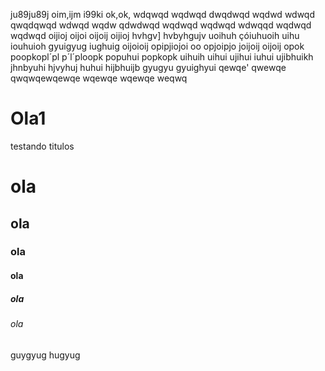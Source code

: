 ju89ju89j
oim,ijm
i99ki
ok,ok,
wdqwqd
wqdwqd
dwqdwqd
wqdwd
wdwqd
qwqdqwqd
wdwqd
wqdw
qdwdwqd
wqdwqd
wqdwqd
wdwqqd
wqdwqd
wqdwqd
oijioj
oijoi
oijoij
oijioj
hvhgv]
hvbyhgujv
uoihuh
çóiuhuoih
uihu
iouhuioh
gyuigyug
iughuig
oijoioij
opipjiojoi
oo
opjoipjo
joijoij
oijoij
opok
poopkopl´pl
p´l´ploopk
popuhui
popkopk
uihuih
uihui
ujihui
iuhui
ujibhuikh
jhnbyuhi
hjvyhuj
huhui
hijbhuijb
gyugyu
gyuighyui
qewqe'
qwewqe
qwqwqewqewqe
wqewqe
wqewqe
weqwq
# Ola1
testando titulos 
# ola
## ola
### ola
#### ola
##### ola
###### ola
guygyug
hugyug
